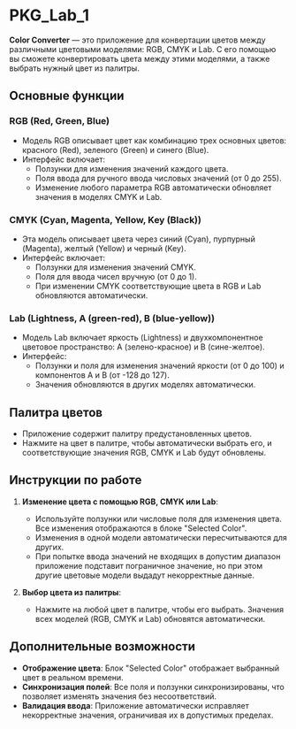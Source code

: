 # PKG_Lab_1

**Color Converter** — это приложение для конвертации цветов между различными цветовыми моделями: RGB, CMYK и Lab. С его помощью вы сможете конвертировать цвета между этими моделями, а также выбрать нужный цвет из палитры.

## Основные функции

### RGB (Red, Green, Blue)
- Модель RGB описывает цвет как комбинацию трех основных цветов: красного (Red), зеленого (Green) и синего (Blue).
- Интерфейс включает:
  - Ползунки для изменения значений каждого цвета.
  - Поля ввода для ручного ввода числовых значений (от 0 до 255).
  - Изменение любого параметра RGB автоматически обновляет значения в моделях CMYK и Lab.

### CMYK (Cyan, Magenta, Yellow, Key (Black))
- Эта модель описывает цвета через синий (Cyan), пурпурный (Magenta), желтый (Yellow) и черный (Key).
- Интерфейс включает:
  - Ползунки для изменения значений CMYK.
  - Поля для ввода чисел вручную (от 0 до 1).
  - При изменении CMYK соответствующие цвета в RGB и Lab обновляются автоматически.

### Lab (Lightness, A (green-red), B (blue-yellow))
- Модель Lab включает яркость (Lightness) и двухкомпонентное цветовое пространство: A (зелено-красное) и B (сине-желтое).
- Интерфейс:
  - Ползунки и поля для изменения значений яркости (от 0 до 100) и компонентов A и B (от -128 до 127).
  - Значения обновляются в других моделях автоматически.

## Палитра цветов
- Приложение содержит палитру предустановленных цветов.
- Нажмите на цвет в палитре, чтобы автоматически выбрать его, и соответствующие значения RGB, CMYK и Lab будут обновлены.

## Инструкции по работе

1. **Изменение цвета с помощью RGB, CMYK или Lab**:
   - Используйте ползунки или числовые поля для изменения цвета. Все изменения отображаются в блоке "Selected Color".
   - Изменения в одной модели автоматически пересчитываются для других.
   - При попытке ввода значений не входящих в допустим диапазон приложение подставит пограничное значение, но при этом другие цветовые модели выдадут некорректные данные.

2. **Выбор цвета из палитры**:
   - Нажмите на любой цвет в палитре, чтобы его выбрать. Значения всех моделей (RGB, CMYK и Lab) обновятся автоматически.

## Дополнительные возможности
- **Отображение цвета**: Блок "Selected Color" отображает выбранный цвет в реальном времени.
- **Синхронизация полей**: Все поля и ползунки синхронизированы, что позволяет изменять значения без несоответствий.
- **Валидация ввода**: Приложение автоматически исправляет некорректные значения, ограничивая их в допустимых пределах.
